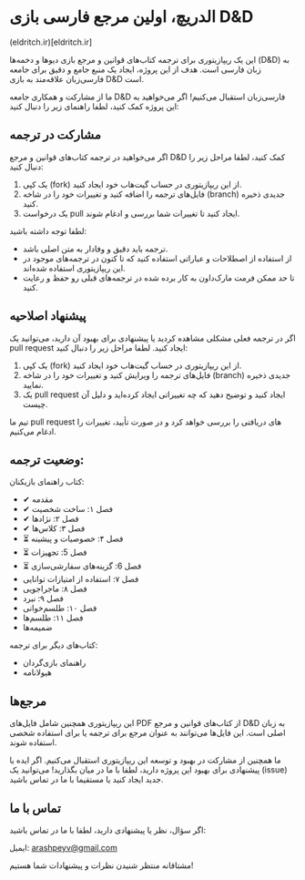 # الدریچ، اولین مرجع فارسی بازی D&D
(eldritch.ir)[eldritch.ir]

این یک ریپازیتوری برای ترجمه کتاب‌های قوانین و مرجع بازی دیو‌ها و دخمه‌ها (D&D) به زبان فارسی است. هدف از این پروژه، ایجاد یک منبع جامع و دقیق برای جامعه فارسی‌زبان علاقه‌مند به بازی D&D است.

ما از مشارکت و همکاری جامعه D&D فارسی‌زبان استقبال می‌کنیم! اگر می‌خواهید به این پروژه کمک کنید، لطفا راهنمای زیر را دنبال کنید:

## مشارکت در ترجمه

اگر می‌خواهید در ترجمه کتاب‌های قوانین و مرجع D&D کمک کنید، لطفا مراحل زیر را دنبال کنید:

1. یک کپی (fork) از این ریپازیتوری در حساب گیت‌هاب خود ایجاد کنید.
2. فایل‌های ترجمه را اضافه کنید و تغییرات خود را در شاخه (branch) جدیدی ذخیره کنید.
3. یک درخواست pull ایجاد کنید تا تغییرات شما بررسی و ادغام شوند.

لطفا توجه داشته باشید: 
- ترجمه باید دقیق و وفادار به متن اصلی باشد.
- از استفاده از اصطلاحات و عباراتی استفاده کنید که تا کنون در ترجمه‌های موجود در این ریپازیتوری استفاده شده‌اند.
- تا حد ممکن فرمت مارک‌داون به کار برده شده در ترجمه‌های قبلی رو حفظ و رعایت کنید. 

## پیشنهاد اصلاحیه

اگر در ترجمه فعلی مشکلی مشاهده کردید یا پیشنهادی برای بهبود آن دارید، می‌توانید یک pull request ایجاد کنید. لطفا مراحل زیر را دنبال کنید:

1. یک کپی (fork) از این ریپازیتوری در حساب گیت‌هاب خود ایجاد کنید.
2. فایل‌های ترجمه را ویرایش کنید و تغییرات خود را در شاخه (branch) جدیدی ذخیره نمایید.
3. یک pull request ایجاد کنید و توضیح دهید که چه تغییراتی ایجاد کرده‌اید و دلیل آن چیست.

تیم ما pull request های دریافتی را بررسی خواهد کرد و در صورت تأیید، تغییرات را ادغام می‌کنیم.

## وضعیت ترجمه:
کتاب راهنمای بازیکنان: 
- ✔ مقدمه
- ✔ فصل ۱: ساخت شخصیت
- ✔ فصل ۲: نژادها
- ✔ فصل ۳: کلاس‌ها
- ⏳ فصل ۴: خصوصیات و پیشینه
- ⏳ فصل 5: تجهیزات
- ⏳ فصل 6: گزینه‌های سفارشی‌سازی
- فصل ۷: استفاده از امتیازات توانایی
- فصل ۸: ماجراجویی
- فصل ۹: نبرد
- فصل ۱۰: طلسم‌خوانی
- فصل ۱۱: طلسم‌ها
- ضمیمه‌ها

کتاب‌های دیگر برای ترجمه:

- راهنمای بازی‌گردان
- هیولانامه

## مرجع‌ها

این ریپازیتوری همچنین شامل فایل‌های PDF از کتاب‌های قوانین و مرجع D&D به زبان اصلی است. این فایل‌ها می‌توانند به عنوان مرجع برای ترجمه یا برای استفاده شخصی استفاده شوند.

ما همچنین از مشارکت در بهبود و توسعه این ریپازیتوری استقبال می‌کنیم. اگر ایده یا پیشنهادی برای بهبود این پروژه دارید، لطفا با ما در میان بگذارید! می‌توانید یک (issue) جدید ایجاد کنید یا مستقیما با ما در تماس باشید.

## تماس با ما

اگر سؤال، نظر یا پیشنهادی دارید، لطفا با ما در تماس باشید:

ایمیل: arashpeyv@gmail.com

 مشتاقانه منتظر شنیدن نظرات و پیشنهادات شما هستیم!
